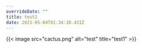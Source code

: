 ```yaml
---
overrideDate: ""
title: test2
date: 2021-05-04T01:34:10.431Z
---
```

{{< image src="cactus.png" alt="test" title="test1" >}}